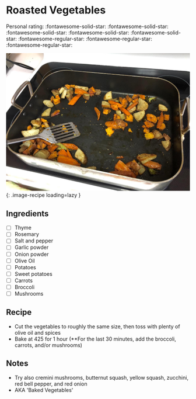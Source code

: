<!-- Needs Manual Review -->

<!-- Do not modify sections with "AUTO-*". They are updated by make.py -->

# Roasted Vegetables

<!-- rating=2; (User can specify rating on scale of 1-5) -->
<!-- AUTO-UserRating -->
Personal rating: :fontawesome-solid-star: :fontawesome-solid-star: :fontawesome-solid-star: :fontawesome-solid-star: :fontawesome-solid-star: :fontawesome-regular-star: :fontawesome-regular-star: :fontawesome-regular-star:
<!-- /AUTO-UserRating -->

<!-- name_image=roasted_vegetables.jpg; (User can specify image name) -->
<!-- AUTO-Image -->
![roasted_vegetables.jpg](./roasted_vegetables.jpg){: .image-recipe loading=lazy }
<!-- /AUTO-Image -->

## Ingredients

* [ ] Thyme
* [ ] Rosemary
* [ ] Salt and pepper
* [ ] Garlic powder
* [ ] Onion powder
* [ ] Olive Oil
* [ ] Potatoes
* [ ] Sweet potatoes
* [ ] Carrots
* [ ] Broccoli
* [ ] Mushrooms

## Recipe

* Cut the vegetables to roughly the same size, then toss with plenty of olive oil and spices
* Bake at 425 for 1 hour (**For the last 30 minutes, add the broccoli, carrots, and/or mushrooms)

## Notes

* Try also cremini mushrooms, butternut squash, yellow squash, zucchini, red bell pepper, and red onion
* AKA 'Baked Vegetables'
